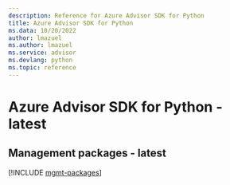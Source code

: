 ```yaml
---
description: Reference for Azure Advisor SDK for Python
title: Azure Advisor SDK for Python
ms.data: 10/20/2022
author: lmazuel
ms.author: lmazuel
ms.service: advisor
ms.devlang: python
ms.topic: reference
---
```

# Azure Advisor SDK for Python - latest

## Management packages - latest
[!INCLUDE [mgmt-packages](advisor-mgmt-index.md)]